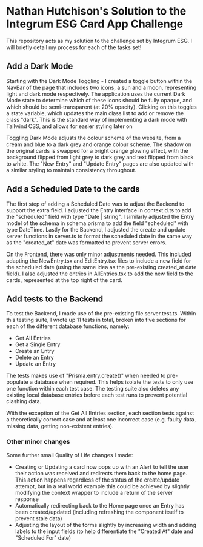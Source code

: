 # Nathan Hutchison's Solution to the Integrum ESG Card App Challenge

This repository acts as my solution to the challenge set by Integrum ESG. I will briefly detail my process for each of the tasks set!

## Add a Dark Mode

Starting with the Dark Mode Toggling - I created a toggle button within the NavBar of the page that includes two icons, a sun and a moon, representing light and dark mode respectively. The application uses the current Dark Mode state to determine which of these icons should be fully opaque, and which should be semi-transparent (at 20% opacity). Clicking on this toggles a state variable, which updates the main class list to add or remove the class "dark". This is the standard way of implementing a dark mode with Tailwind CSS, and allows for easier styling later on

Toggling Dark Mode adjusts the colour scheme of the website, from a cream and blue to a dark grey and orange colour scheme. The shadow on the original cards is swapped for a bright orange glowing effect, with the background flipped from light grey to dark grey and text flipped from black to white. The "New Entry" and "Update Entry" pages are also updated with a similar styling to maintain consistency throughout.


## Add a Scheduled Date to the cards

The first step of adding a Scheduled Date was to adjust the Backend to support the extra field. I adjusted the Entry interface in context.d.ts to add the "scheduled" field with type "Date | string". I similarly adjusted the Entry model of the schema in schema.prisma to add the field "scheduled" with type DateTime. Lastly for the Backend, I adjusted the create and update server functions in server.ts to format the scheduled date in the same way as the "created_at" date was formatted to prevent server errors.

On the Frontend, there was only minor adjustments needed. This included adapting the NewEntry.tsx and EditEntry.tsx files to include a new field for the scheduled date (using the same idea as the pre-existing created_at date field). I also adjusted the entries in AllEntries.tsx to add the new field to the cards, represented at the top right of the card.


## Add tests to the Backend

To test the Backend, I made use of the pre-existing file server.test.ts. Within this testing suite, I wrote up 11 tests in total, broken into five sections for each of the different database functions, namely:

* Get All Entries
* Get a Single Entry
* Create an Entry
* Delete an Entry
* Update an Entry

The tests makes use of "Prisma.entry.create()" when needed to pre-populate a database when required. This helps isolate the tests to only use one function within each test case. The testing suite also deletes any existing local database entries before each test runs to prevent potential clashing data.

With the exception of the Get All Entries section, each section tests against a theoretically correct case and at least one incorrect case (e.g. faulty data, missing data, getting non-existent entries). 


### Other minor changes

Some further small Quality of Life changes I made:

* Creating or Updating a card now pops up with an Alert to tell the user their action was received and redirects them back to the home page. This action happens regardless of the status of the create/update attempt, but in a real world example this could be achieved by slightly modifying the context wrapper to include a return of the server response
* Automatically redirecting back to the Home page once an Entry has been created/updated (including refreshing the component itself to prevent stale data) 
* Adjusting the layout of the forms slightly by increasing width and adding labels to the input fields (to help differentiate the "Created At" date and "Scheduled For" date)